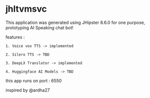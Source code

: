 # jhltvmsvc

This application was generated using JHipster 8.6.0 for one purpose, prototyping AI Speaking chat bot!

features :

    1. Voice vox TTS -> implemented

    2. Silero TTS -> TBD

    3. DeepLX Translator -> implemented

    4. Huggingface AI Models -> TBD

this app runs on port : 6550

inspired by @ardha27
